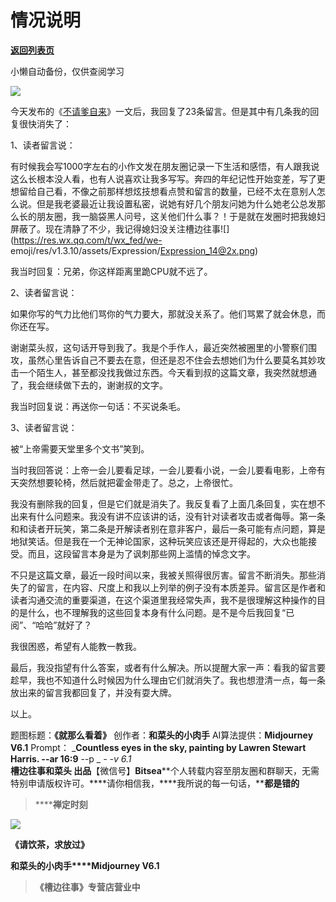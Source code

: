 # 情况说明

[**返回列表页**](/gzh/槽边往事)

小懒自动备份，仅供查阅学习

![](https://mmbiz.qpic.cn/mmbiz_jpg/Ia6gU9JNtkqntnagAianyLJEe8wb1n6FZecQzbMFwEjt4f0Y1Rp7IyEp3iaONJqBBxee4YxXIBict05eS1OIVFPuw/640?wx_fmt=jpeg&from;=appmsg)

今天发布的《[不请爹自来](http://mp.weixin.qq.com/s?__biz=MjM5MjAzODU2MA==&mid=2652800982&idx=1&sn=9e745c5365f663e6214b0c2bae387b51&chksm=bd464c198a31c50fe33779deceb22b7ea1b369280caddf161d685eda470f494fdcf90c20f726&scene=21#wechat_redirect)》一文后，我回复了23条留言。但是其中有几条我的回复很快消失了：

1、读者留言说：

有时候我会写1000字左右的小作文发在朋友圈记录一下生活和感悟，有人跟我说这么长根本没人看，也有人说喜欢让我多写写。奔四的年纪记性开始变差，写了更想留给自己看，不像之前那样想炫技想看点赞和留言的数量，已经不太在意别人怎么说。但是我老婆最近让我设置私密，说她有好几个朋友问她为什么她老公总发那么长的朋友圈，我一脑袋黑人问号，这关他们什么事？！于是就在发圈时把我媳妇屏蔽了。现在清静了不少，我记得媳妇没关注槽边往事![](https://res.wx.qq.com/t/wx_fed/we-
emoji/res/v1.3.10/assets/Expression/Expression_14@2x.png)

我当时回复：兄弟，你这样距离里跪CPU就不远了。

2、读者留言说：

如果你写的气力比他们骂你的气力要大，那就没关系了。他们骂累了就会休息，而你还在写。

谢谢菜头叔，这句话开导到我了。我是个手作人，最近突然被圈里的小警察们围攻，虽然心里告诉自己不要去在意，但还是忍不住会去想她们为什么要莫名其妙攻击一个陌生人，甚至都没找我做过东西。今天看到叔的这篇文章，我突然就想通了，我会继续做下去的，谢谢叔的文字。

我当时回复说：再送你一句话：不买说条毛。

3、读者留言说：

被“上帝需要天堂里多个文书”笑到。

当时我回答说：上帝一会儿要看足球，一会儿要看小说，一会儿要看电影，上帝有天突然想要轮椅，然后就把霍金带走了。总之，上帝很忙。

我没有删除我的回复，但是它们就是消失了。我反复看了上面几条回复，实在想不出来有什么问题来。我没有讲不应该讲的话，没有针对读者攻击或者侮辱。第一条和和读者开玩笑，第二条是开解读者别在意非客户，最后一条可能有点问题，算是地狱笑话。但是我在一个无神论国家，这种玩笑应该还是开得起的，大众也能接受。而且，这段留言本身是为了讽刺那些网上滥情的悼念文字。  

不只是这篇文章，最近一段时间以来，我被关照得很厉害。留言不断消失。那些消失了的留言，在内容、尺度上和我以上列举的例子没有本质差异。留言区是作者和读者沟通交流的重要渠道，在这个渠道里我经常失声，我不是很理解这种操作的目的是什么，也不理解我的这些回复本身有什么问题。是不是今后我回复“已阅”、“哈哈”就好了？

我很困惑，希望有人能教一教我。

最后，我没指望有什么答案，或者有什么解决。所以提醒大家一声：看我的留言要趁早，我也不知道什么时候因为什么理由它们就消失了。我也想澄清一点，每一条放出来的留言我都回复了，并没有耍大牌。

以上。

  

题图标题：**《就那么看着》** 创作者：**和菜头的小肉手** AI算法提供：**Midjourney V6.1** Prompt：
___Countless eyes in the sky, painting by Lawren Stewart Harris. --ar 16:9__
\--p _ __-_ -v 6.1_  
**槽边往事****和菜头
出品******【微信号】****Bitsea******个人转载内容至朋友圈和群聊天，无需特别申请版权许可。****请你相信我，****我所说的每一句话，****都是错的**

> ******禅定时刻**

![](https://mmbiz.qpic.cn/mmbiz_jpg/Ia6gU9JNtkqntnagAianyLJEe8wb1n6FZL6T9p3pBzR3FnjGI2LURmt728Kc8ibqLZSevibnEeGuE2ksia5QoyiazBA/640?wx_fmt=jpeg&from;=appmsg)

**《请饮茶，求放过》**

**和菜头的小肉手****Midjourney V6.1**

  

> **《槽边往事》专营店营业中**

  

  

